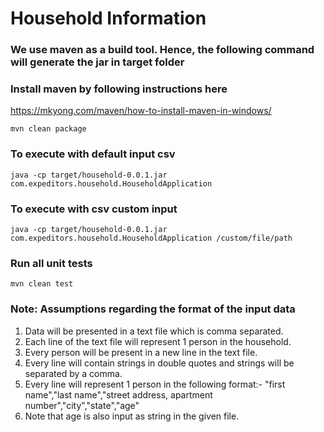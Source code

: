 # Household Information

### We use maven as a build tool. Hence, the following command will generate the jar in target folder

### Install maven by following instructions here
https://mkyong.com/maven/how-to-install-maven-in-windows/


`mvn clean package`

### To execute with default input csv

`java -cp target/household-0.0.1.jar com.expeditors.household.HouseholdApplication`

### To execute with csv custom input

`java -cp target/household-0.0.1.jar com.expeditors.household.HouseholdApplication /custom/file/path`

### Run all unit tests

`mvn clean test` 

### Note: Assumptions regarding the format of the input data

1. Data will be presented in a text file which is comma separated.
2. Each line of the text file will represent 1 person in the household.
3. Every person will be present in a new line in the text file.
4. Every line will contain strings in double quotes and strings will be separated by a comma.
5. Every line will represent 1 person in the following format:- 
   "first name","last name","street address, apartment number","city","state","age" 
6. Note that age is also input as string in the given file.
